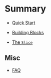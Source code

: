 # Summary

- [Quick Start](quick-start.md)


- [Building Blocks](examples/README.md)
- [The `Slice`](examples/mnist.md)


## Misc

- [FAQ](misc/faq.md)
